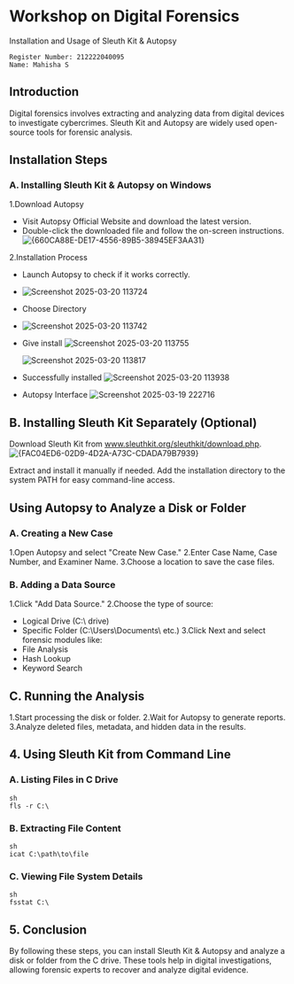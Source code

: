 
# Workshop on Digital Forensics
Installation and Usage of Sleuth Kit & Autopsy
```
Register Number: 212222040095
Name: Mahisha S
```
## Introduction
Digital forensics involves extracting and analyzing data from digital devices to investigate cybercrimes. Sleuth Kit and Autopsy are widely used open-source tools for forensic analysis.

## Installation Steps
### A. Installing Sleuth Kit & Autopsy on Windows
1.Download Autopsy
- Visit Autopsy Official Website and download the latest version.
- Double-click the downloaded file and follow the on-screen instructions.
  ![{660CA88E-DE17-4556-89B5-38945EF3AA31}](https://github.com/user-attachments/assets/d5cf2c90-4fc9-453e-93ff-ef64378dd232)


2.Installation Process
- Launch Autopsy to check if it works correctly.
- ![Screenshot 2025-03-20 113724](https://github.com/user-attachments/assets/cb96e1fc-9f2d-4b6c-9d8e-6e603deabb32)
   

- Choose Directory
- ![Screenshot 2025-03-20 113742](https://github.com/user-attachments/assets/b0afd4a0-d933-4b22-a83d-da397b18320c)
  

- Give install
  ![Screenshot 2025-03-20 113755](https://github.com/user-attachments/assets/80078b24-50c2-4d69-88fe-79802f361ac0)

  ![Screenshot 2025-03-20 113817](https://github.com/user-attachments/assets/1a04187c-2010-4425-a8b6-9bd2f1745ea3)


- Successfully installed
  ![Screenshot 2025-03-20 113938](https://github.com/user-attachments/assets/f17ca1d6-abcd-4969-aaf1-6ab38ea63a03)


- Autopsy Interface
  ![Screenshot 2025-03-19 222716](https://github.com/user-attachments/assets/3f8dfb03-55b2-4553-8475-de3595a56ff0)

## B. Installing Sleuth Kit Separately (Optional)
Download Sleuth Kit from www.sleuthkit.org/sleuthkit/download.php.
![{FAC04ED6-02D9-4D2A-A73C-CDADA79B7939}](https://github.com/user-attachments/assets/216ff656-18eb-497f-a795-3ca4112e758c)

Extract and install it manually if needed.
Add the installation directory to the system PATH for easy command-line access.
## Using Autopsy to Analyze a Disk or Folder
### A. Creating a New Case
1.Open Autopsy and select "Create New Case."
2.Enter Case Name, Case Number, and Examiner Name.
3.Choose a location to save the case files.
### B. Adding a Data Source
1.Click "Add Data Source."
2.Choose the type of source:
- Logical Drive (C:\ drive)
- Specific Folder (C:\Users\Documents\ etc.)
3.Click Next and select forensic modules like:
- File Analysis
- Hash Lookup
- Keyword Search
## C. Running the Analysis
1.Start processing the disk or folder.
2.Wait for Autopsy to generate reports.
3.Analyze deleted files, metadata, and hidden data in the results.
## 4. Using Sleuth Kit from Command Line
### A. Listing Files in C Drive
```
sh
fls -r C:\
```
### B. Extracting File Content
```
sh
icat C:\path\to\file
```
### C. Viewing File System Details
```
sh
fsstat C:\
```
## 5. Conclusion
By following these steps, you can install Sleuth Kit & Autopsy and analyze a disk or folder from the C drive. These tools help in digital investigations, allowing forensic experts to recover and analyze digital evidence.

